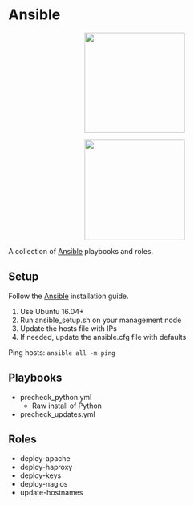 # Ansible

<p align="center"><img src="https://www.ansible.com/hubfs/2016_Images/Assets/Ansible-Mark-Large-RGB-Black.png?hsLang=en-us" width="200"/></p>
<p align="center"><img src="https://www.ansible.com/hubfs/2016_Images/Assets/Ansible-Wordmark-Large-RGB-Black.png?hsLang=en-us" width="200"/></p>

A collection of [Ansible](https://www.ansible.com/) playbooks and roles.

## Setup

Follow the [Ansible](https://docs.ansible.com/ansible/latest/installation_guide/intro_installation.html?extIdCarryOver=true&sc_cid=701f2000001OH6uAAG) installation guide.

1. Use Ubuntu 16.04+
1. Run ansible_setup.sh on your management node
1. Update the hosts file with IPs
1. If needed, update the ansible.cfg file with defaults

Ping hosts:
``` ansible all -m ping ```

## Playbooks
* precheck_python.yml
    * Raw install of Python
* precheck_updates.yml

## Roles
* deploy-apache
* deploy-haproxy
* deploy-keys
* deploy-nagios
* update-hostnames